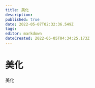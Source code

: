```yaml
---
title: 美化
description: 
published: true
date: 2022-05-07T02:32:36.549Z
tags: 
editor: markdown
dateCreated: 2022-05-05T04:34:25.173Z
---
```


# 美化
美化